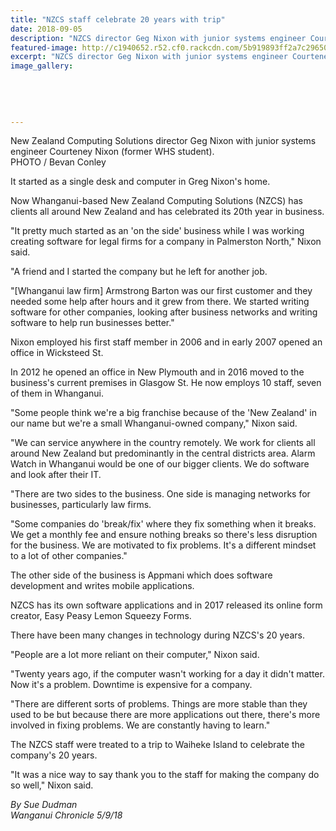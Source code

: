 ```yaml
---
title: "NZCS staff celebrate 20 years with trip"
date: 2018-09-05
description: "NZCS director Geg Nixon with junior systems engineer Courteney Nixon (former WHS student)..."
featured-image: http://c1940652.r52.cf0.rackcdn.com/5b919893ff2a7c296500001e/Courteney-Nixon-280-ex-chron-5-sept-2018.gif
excerpt: "NZCS director Geg Nixon with junior systems engineer Courteney Nixon (former WHS student)."
image_gallery:
    
    
    
    
    
---
```


<p>New Zealand Computing Solutions director Geg Nixon with junior systems engineer Courteney Nixon (former WHS student).<br />PHOTO / Bevan Conley</p>
<p class="element element-paragraph">It started as a single desk and computer in Greg Nixon's home.</p>
<p class="element element-paragraph">Now Whanganui-based New Zealand Computing Solutions (NZCS) has clients all around New Zealand and has celebrated its 20th year in business.</p>
<p class="element element-paragraph">"It pretty much started as an 'on the side' business while I was working creating software for legal firms for a company in Palmerston North," Nixon said.</p>
<p class="element element-paragraph">"A friend and I started the company but he left for another job.</p>
<p class="element element-paragraph">"[Whanganui law firm] Armstrong Barton was our first customer and they needed some help after hours and it grew from there. We started writing software for other companies, looking after business networks and writing software to help run businesses better."</p>
<p class="element element-paragraph">Nixon employed his first staff member in 2006 and in early 2007 opened an office in Wicksteed St.</p>
<p class="element element-paragraph">In 2012 he opened an office in New Plymouth and in 2016 moved to the business's current premises in Glasgow St. He now employs 10 staff, seven of them in Whanganui.</p>
<p class="element element-paragraph">"Some people think we're a big franchise because of the 'New Zealand' in our name but we're a small Whanganui-owned company," Nixon said.</p>
<p class="element element-paragraph">"We can service anywhere in the country remotely. We work for clients all around New Zealand but predominantly in the central districts area. Alarm Watch in Whanganui would be one of our bigger clients. We do software and look after their IT.</p>
<p class="element element-paragraph">"There are two sides to the business. One side is managing networks for businesses, particularly law firms.</p>
<p class="element element-paragraph">"Some companies do 'break/fix' where they fix something when it breaks. We get a monthly fee and ensure nothing breaks so there's less disruption for the business. We are motivated to fix problems. It's a different mindset to a lot of other companies."</p>
<p class="element element-paragraph">The other side of the business is Appmani which does software development and writes mobile applications.</p>
<p class="element element-paragraph">NZCS has its own software applications and in 2017 released its online form creator, Easy Peasy Lemon Squeezy Forms.</p>
<p class="element element-paragraph">There have been many changes in technology during NZCS's 20 years.</p>
<p class="element element-paragraph">"People are a lot more reliant on their computer," Nixon said.</p>
<p class="element element-paragraph">"Twenty years ago, if the computer wasn't working for a day it didn't matter. Now it's a problem. Downtime is expensive for a company.</p>
<p class="element element-paragraph">"There are different sorts of problems. Things are more stable than they used to be but because there are more applications out there, there's more involved in fixing problems. We are constantly having to learn."</p>
<p class="element element-paragraph">The NZCS staff were treated to a trip to Waiheke Island to celebrate the company's 20 years.</p>
<p class="element element-paragraph">"It was a nice way to say thank you to the staff for making the company do so well," Nixon said.</p>
<p class="element element-paragraph"><em>By Sue Dudman</em><br /><em>Wanganui Chronicle 5/9/18</em></p>

